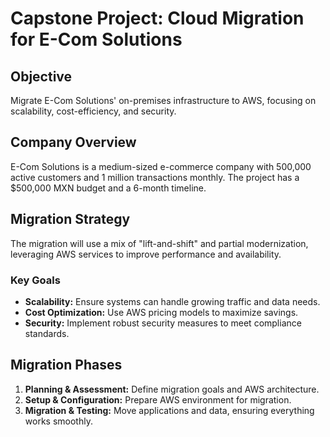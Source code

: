 # Capstone Project: Cloud Migration for E-Com Solutions

## Objective

Migrate E-Com Solutions' on-premises infrastructure to AWS, focusing on scalability, cost-efficiency, and security.

## Company Overview

E-Com Solutions is a medium-sized e-commerce company with 500,000 active customers and 1 million transactions monthly. The project has a $500,000 MXN budget and a 6-month timeline.

## Migration Strategy

The migration will use a mix of "lift-and-shift" and partial modernization, leveraging AWS services to improve performance and availability.

### Key Goals

- **Scalability:** Ensure systems can handle growing traffic and data needs.
- **Cost Optimization:** Use AWS pricing models to maximize savings.
- **Security:** Implement robust security measures to meet compliance standards.

## Migration Phases

1. **Planning & Assessment:** Define migration goals and AWS architecture.
2. **Setup & Configuration:** Prepare AWS environment for migration.
3. **Migration & Testing:** Move applications and data, ensuring everything works smoothly.
